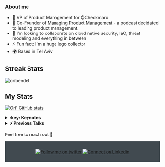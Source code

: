 ### About me
- 🔭 VP of Product Management for @Checkmarx
- :musical_note: Co-Founder of <a href="https://anchor.fm/mpm-podcast">Managing Product Management</a> - a podcast decidated to leading product management. 
- 👯 I’m looking to collaborate on cloud native security, IaC, threat modeling and everything in between
- ⚡ Fun fact: I'm a huge lego collector
- :earth_africa: Based in Tel Aviv
<!--
**oribendetcx/oribendetcx** is a ✨ _special_ ✨ repository because its `README.md` (this file) appears on your GitHub profile.

Here are some ideas to get you started:

- 🔭 I’m currently working on ...
- 🌱 I’m currently learning ...
- 👯 I’m looking to collaborate on ...
- 🤔 I’m looking for help with ...
- 💬 Ask me about ...
- 📫 How to reach me: ...
- 😄 Pronouns: ...
- ⚡ Fun fact: ...
-->
## Streak Stats
<img src="https://github-readme-streak-stats.herokuapp.com/?user=oribendetcx&theme=algolia" alt="oribendet"  />

## My Stats
[![Ori' GitHub stats](https://github-readme-stats.vercel.app/api?username=oribendetcx&theme=dracula)](https://github.com/oribendetcx/github-readme-stats&?theme=dark)



<details>
  <summary><b>:key: Keynotes</b></summary> 
  <a href="https://www.techstrongevents.com/secops-2024/agenda">Keynote - The SOC In The NOC</a> <br>
  <a href="https://www.developerweek.com/global/conference/cloud/agenda/">DeveloperWeek Cloud: The Cloud on the Horizon: Going Beyond AppSec: What Lies Ahead for Security, Development, and CloudSec Teams?</a> <br>
  <a href="https://youtu.be/LYAIn1ywVSs">Israel Clouds: The Cloud on the Horizon: Going Beyond AppSec: What Lies Ahead for Security, Development, and CloudSec Teams?</a> <br>
    <a href="https://checkmarx-tenerife2022.forms-wizard.biz/">Tenerife 2022: The Power of the Platform; The future is now!</a> <br>
</details>

<details> 
  <summary><b>⚡ Previous Talks</b></summary>
   <a href="https://sched.co/1S2fQ">AI DevWorld 2023 - Virtual Exclusive: The Dark Side of GenAI - Security Aspects of Using Generative AI Solutions </a> <br>
  <a href="[https://vimeo.com/647880002/357ed36cff](https://portal.awsevents.com/events/reinvent2022/dashboard/event/sessions](https://sched.co/1H1Q5)">DeveloperWeek: Stop Worrying about Vulnerabilities - A Practical Guide to Application Security in a DevSecOps World</a> <br>
  <a href="https://vimeo.com/647880002/357ed36cff](https://portal.awsevents.com/events/reinvent2022/dashboard/event/sessions">AWS re:invent - On the horizon: What’s next for security, development, and CloudSec teams? </a> <br>
  <a href="https://vimeo.com/647880002/357ed36cff">A Product Manager's guide to Open Source projects -PMF Europe 2021 </a> <br>
  <a href="https://youtu.be/Hs_YbAH9giI">Avoiding IaC misconfiguration (on multiple platforms)- YallaDevOps 2021 [Hebrew]</a> <br>
  <a href="https://youtu.be/56AM1wiIOss">Keeping Infrastructure as Code Secure (KICS)- Black Hat Asia 2021</a> <br> 
  <a href="https://youtu.be/eaD-tGMOKe8">Avoiding IaC misconfiguration - DevSecOps24</a> <br>
  <a href="https://youtu.be/Lwt5xOukme4">Product Tank TLV - Ori Bendet - Intuition vs. Data 2020 [Hebrew]</a> <br> 
  <a href="https://youtu.be/0wCfwSam_AY">Product Management - Success Stories: Ori Bendet 2020 [Hebrew]</a> <br> 
  <a href="https://youtu.be/q_6m6Gles50">Knowledge, learning and your bottom-line | TheMarker - Top 100 Companies 2019 (Hebrew) </a><br> 
  <a href="https://youtu.be/LA8rapXOK_0">Tales from the Dark Side - Selenium Conf 2016</a> <br>
  <a href="https://youtu.be/GGGgFRDDM5g">Testing your Software Testers AISTQ 2016 [Hebrew]</a> <br>
  
  <br/>

</details>

Feel free to reach out 💬
<div align="center" style="background:#414a50; padding: 25px 0;">
    <a href="https://twitter.com/bendet_ori">
        <img src="https://raw.githubusercontent.com/Iwi4a/iwi4a/master/assets/twitter.svg" alt="Follow me on twitter">
    </a>
     <a href="https://www.linkedin.com/in/oribendet/">
        <img src="https://raw.githubusercontent.com/Iwi4a/iwi4a/master/assets/linkedin.svg" alt="Connect on Linkedin">
    </a>
</div>
